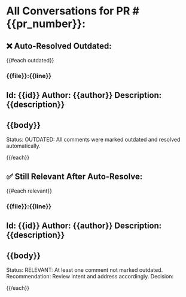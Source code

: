 <!-- Powered by BMAD™ Core -->

# All Conversations for PR #{{pr_number}}:

## ❌ Auto-Resolved Outdated:

{{#each outdated}}
### **{{file}}:{{line}}**
Id: {{id}}
Author: {{author}}
Description: {{description}}
----
{{body}}
----
Status: OUTDATED: All comments were marked outdated and resolved automatically.

{{/each}}

## ✅ Still Relevant After Auto-Resolve:

{{#each relevant}}
### **{{file}}:{{line}}**
Id: {{id}}
Author: {{author}}
Description: {{description}}
----
{{body}}
----
Status: RELEVANT: At least one comment not marked outdated.
Recommendation: Review intent and address accordingly.
Decision:

{{/each}}
